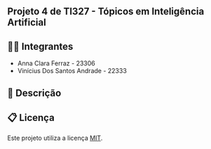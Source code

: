 ## Projeto 4 de TI327 - Tópicos em Inteligência Artificial

## 🧑‍🎓 Integrantes

* Anna Clara Ferraz - 23306
* Vinícius Dos Santos Andrade - 22333

## 📝 Descrição

## 📋 Licença

Este projeto utiliza a licença [MIT](https://opensource.org/license/mit).
